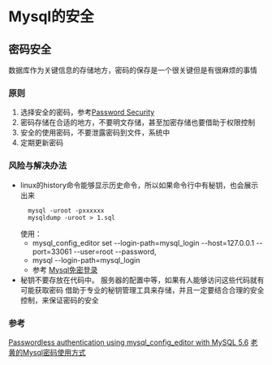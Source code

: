 # Mysql的安全

## 密码安全

数据库作为关键信息的存储地方，密码的保存是一个很关键但是有很麻烦的事情

### 原则
  1. 选择安全的密码，参考[Password Security](/security/cryptography/password.md)
  2. 密码存储在合适的地方，不要明文存储，甚至加密存储也要借助于权限控制
  3. 安全的使用密码，不要泄露密码到文件，系统中
  4. 定期更新密码
### 风险与解决办法
  - linux的history命令能够显示历史命令，所以如果命令行中有秘钥，也会展示出来
    ```
      mysql -uroot -pxxxxxx 
      mysqldump -uroot > 1.sql
    ```
    使用：
    * mysql_config_editor set --login-path=mysql_login --host=127.0.0.1 --port=33061 --user=root --password,
    * mysql --login-path=mysql_login
    * 参考 [Mysql免密登录](https://opensourcedbms.com/dbms/passwordless-authentication-using-mysql_config_editor-with-mysql-5-6/)
  - 秘钥不要存放在代码中。 服务器的配置中等，如果有人能够访问这些代码就有可能获取密码
    借助于专业的秘钥管理工具来存储，并且一定要结合合理的安全控制，来保证密码的安全


### 参考
[Passwordless authentication using mysql_config_editor with MySQL 5.6](https://opensourcedbms.com/dbms/passwordless-authentication-using-mysql_config_editor-with-mysql-5-6/)
[老黄的Mysql密码使用方式](https://github.com/bingoohuang/blog/issues/118#issuecomment-548677887)
